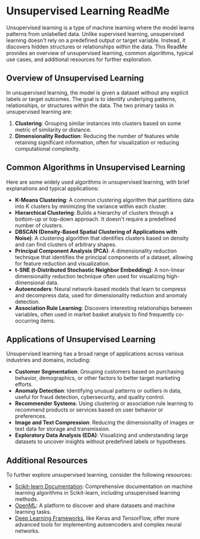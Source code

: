 # Unsupervised Learning ReadMe

Unsupervised learning is a type of machine learning where the model learns patterns from unlabelled data. Unlike supervised learning, unsupervised learning doesn't rely on a predefined output or target variable. Instead, it discovers hidden structures or relationships within the data. This ReadMe provides an overview of unsupervised learning, common algorithms, typical use cases, and additional resources for further exploration.

## Overview of Unsupervised Learning
In unsupervised learning, the model is given a dataset without any explicit labels or target outcomes. The goal is to identify underlying patterns, relationships, or structures within the data. The two primary tasks in unsupervised learning are:

1. **Clustering**: Grouping similar instances into clusters based on some metric of similarity or distance.
2. **Dimensionality Reduction**: Reducing the number of features while retaining significant information, often for visualization or reducing computational complexity.

## Common Algorithms in Unsupervised Learning
Here are some widely used algorithms in unsupervised learning, with brief explanations and typical applications:

- **K-Means Clustering**: A common clustering algorithm that partitions data into K clusters by minimizing the variance within each cluster.
- **Hierarchical Clustering**: Builds a hierarchy of clusters through a bottom-up or top-down approach. It doesn't require a predefined number of clusters.
- **DBSCAN (Density-Based Spatial Clustering of Applications with Noise)**: A clustering algorithm that identifies clusters based on density and can find clusters of arbitrary shapes.
- **Principal Component Analysis (PCA)**: A dimensionality reduction technique that identifies the principal components of a dataset, allowing for feature reduction and visualization.
- **t-SNE (t-Distributed Stochastic Neighbor Embedding)**: A non-linear dimensionality reduction technique often used for visualizing high-dimensional data.
- **Autoencoders**: Neural network-based models that learn to compress and decompress data, used for dimensionality reduction and anomaly detection.
- **Association Rule Learning**: Discovers interesting relationships between variables, often used in market basket analysis to find frequently co-occurring items.

## Applications of Unsupervised Learning
Unsupervised learning has a broad range of applications across various industries and domains, including:

- **Customer Segmentation**: Grouping customers based on purchasing behavior, demographics, or other factors to better target marketing efforts.
- **Anomaly Detection**: Identifying unusual patterns or outliers in data, useful for fraud detection, cybersecurity, and quality control.
- **Recommender Systems**: Using clustering or association rule learning to recommend products or services based on user behavior or preferences.
- **Image and Text Compression**: Reducing the dimensionality of images or text data for storage and transmission.
- **Exploratory Data Analysis (EDA)**: Visualizing and understanding large datasets to uncover insights without predefined labels or hypotheses.

## Additional Resources
To further explore unsupervised learning, consider the following resources:

- [Scikit-learn Documentation](https://scikit-learn.org/stable/): Comprehensive documentation on machine learning algorithms in Scikit-learn, including unsupervised learning methods.
- [OpenML](https://www.openml.org/): A platform to discover and share datasets and machine learning tasks.
- [Deep Learning Frameworks](https://keras.io/), like Keras and TensorFlow, offer more advanced tools for implementing autoencoders and complex neural networks.

